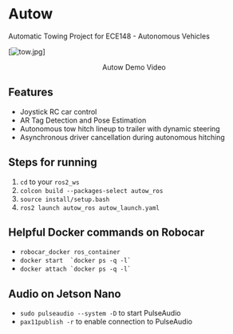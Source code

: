 # Autow

Automatic Towing Project for ECE148 - Autonomous Vehicles

[![tow.jpg](https://commons.wikimedia.org/wiki/File:Autow.jpg)]
<p align=center> Autow Demo Video </p>

## Features

- Joystick RC car control
- AR Tag Detection and Pose Estimation
- Autonomous tow hitch lineup to trailer with dynamic steering
- Asynchronous driver cancellation during autonomous hitching

## Steps for running

1. `cd` to your `ros2_ws`
2. `colcon build --packages-select autow_ros`
3. `source install/setup.bash`
4. `ros2 launch autow_ros autow_launch.yaml`

## Helpful Docker commands on Robocar

- `robocar_docker ros_container`
- `` docker start  `docker ps -q -l`  ``
- `` docker attach `docker ps -q -l`  ``

## Audio on Jetson Nano

- `sudo pulseaudio --system -D` to start PulseAudio
- `pax11publish -r` to enable connection to PulseAudio
